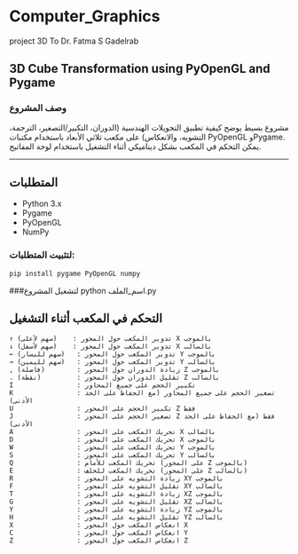 # Computer_Graphics
project 3D To Dr. Fatma S Gadelrab


## 3D Cube Transformation using PyOpenGL and Pygame

### وصف المشروع
مشروع بسيط يوضح كيفية تطبيق التحويلات الهندسية (الدوران، التكبير/التصغير، الترجمة، التشويه، والانعكاس) على مكعب ثلاثي الأبعاد باستخدام مكتبات PyOpenGL وPygame.  
يمكن التحكم في المكعب بشكل ديناميكي أثناء التشغيل باستخدام لوحة المفاتيح.

---

## المتطلبات
- Python 3.x
- Pygame
- PyOpenGL
- NumPy


### لتثبيت المتطلبات:
```bash
pip install pygame PyOpenGL numpy
```
###لتشغيل المشروع
python اسم_الملف.py


## التحكم في المكعب أثناء التشغيل

```plaintext
↑ (سهم لأعلى)    : تدوير المكعب حول المحور X بالموجب
↓ (سهم لأسفل)    : تدوير المكعب حول المحور X بالسالب
← (سهم لليسار)   : تدوير المكعب حول المحور Y بالموجب
→ (سهم لليمين)   : تدوير المكعب حول المحور Y بالسالب
, (فاصلة)        : زيادة الدوران حول المحور Z بالموجب
. (نقطة)         : تقليل الدوران حول المحور Z بالسالب
I                : تكبير الحجم على جميع المحاور
K                : تصغير الحجم على جميع المحاور (مع الحفاظ على الحد الأدنى)
U                : تكبير الحجم على المحور Z فقط
J                : تصغير الحجم على المحور Z فقط (مع الحفاظ على الحد الأدنى)
A                : تحريك المكعب على المحور X بالسالب
D                : تحريك المكعب على المحور X بالموجب
W                : تحريك المكعب على المحور Y بالموجب
S                : تحريك المكعب على المحور Y بالسالب
Q                : تحريك المكعب للأمام (على المحور Z بالموجب)
E                : تحريك المكعب للخلف (على المحور Z بالسالب)
R                : زيادة التشويه على المحور XY بالموجب
F                : تقليل التشويه على المحور XY بالسالب
T                : زيادة التشويه على المحور XZ بالموجب
G                : تقليل التشويه على المحور XZ بالسالب
Y                : زيادة التشويه على المحور YZ بالموجب
H                : تقليل التشويه على المحور YZ بالسالب
X                : انعكاس المكعب حول المحور X
C                : انعكاس المكعب حول المحور Y
Z                : انعكاس المكعب حول المحور Z
```


